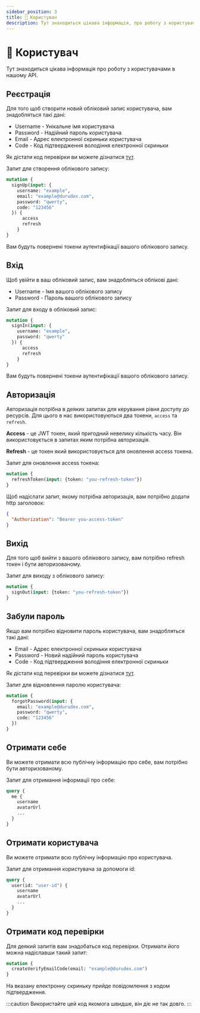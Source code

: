 ```yaml
---
sidebar_position: 3
title: 🙂 Користувач
description: Тут знаходиться цікава інформація, про роботу з користувачами в нашому API.
---
```


# 🙂  Користувач

Тут знаходиться цікава інформація про роботу з користувачами в нашому API.

## Реєстрація

Для того щоб створити новий обліковий запис користувача, вам знадобляться такі дані:

+ Username - Унікальне імя користувача
+ Password - Надійний пароль користувача
+ Email - Адрес електронної скриньки користувача
+ Code - Код підтвердження володіння електронної скриньки

Як дістати код перевірки ви можете дізнатися [тут](#отримати-код-перевірки).

Запит для створення облікового запису:

```graphql
mutation {
  signUp(input: {
    username: "example",
    email: "example@durudex.com",
    password: "qwerty",
    code: "123456"
  }) {
      access
      refresh
    }
}
```

Вам будуть повернені токени аутентифікації вашого облікового запису.

## Вхід

Щоб увійти в ваш обліковий запис, вам знадобляться облікові дані:

+ Username - Імя вашого облікового запису
+ Password - Пароль вашого облікового запису

Запит для входу в обліковий запис:

```graphql
mutation {
  signIn(input: {
    username: "example",
    password: "qwerty"
  }) {
      access
      refresh
    }
}
```

Вам будуть повернені токени аутентифікації вашого облікового запису.

## Авторизація

Авторизація потрібна в деяких запитах для керування рівня доступу до ресурсів. Для цього в нас
використовуються два токени, `access` та `refresh`.

**Access** - це JWT токен, який пригодний невелику кількість часу. Він використовується в запитах
яким потрібна авторизація.

**Refresh** - це токен який використовується для оновлення access токена.

Запит для оновлення access токена:
```graphql
mutation {
  refreshToken(input: {token: "you-refresh-token"})
}
```

Щоб надіслати запит, якому потрібна авторизація, вам потрібно додати http заголовок:

```json
{
  "Authorization": "Bearer you-access-token"
}
```

## Вихід

Для того щоб вийти з вашого облікового запису, вам потрібно refresh токен і бути авторизованому.

Запит для виходу з облікового запису:
```graphql
mutation {
  signOut(input: {token: "you-refresh-token"})
}
```


## Забули пароль

Якщо вам потрібно відновити пароль користувача, вам знадобляться такі дані:

+ Email - Адрес електронної скриньки користувача
+ Password - Новий надійний пароль користувача
+ Code - Код підтвердження володіння електронної скриньки

Як дістати код перевірки ви можете дізнатися [тут](#отримати-код-перевірки).

Запит для відновлення паролю користувача:
```graphql
mutation {
  forgotPassword(input: {
    email: "example@durudex.com",
    password: "qwerty",
    code: "123456"
  })
}
```

## Отримати себе

Ви можете отримати всю публічну інформацію про себе, вам потрібно бути авторизованому.

Запит для отримання інформації про себе:
```graphql
query {
  me {
    username
    avatarUrl
    ...
  }
}
```

## Отримати користувача

Ви можете отримати всю публічну інформацію про користувача.

Запит для отримання користувача за допомоги id:
```graphql
query {
  user(id: "user-id") {
    username
    avatarUrl
    ...
  }
}
```

## Отримати код перевірки

Для деякий запитів вам знадобаться код перевірки. Отримати його можна надіславши такий запит:

```graphql
mutation {
  createVerifyEmailCode(email: "example@durudex.com")
}
```

На вказану електронну скриньку прийде повідомлення з кодом підтвердження.

:::caution
Використайте цей код якомога швидше, він діє не так довго.
:::
